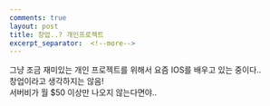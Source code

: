```yaml
---
comments: true
layout: post
title: 창업..? 개인프로젝트 
excerpt_separator:  <!--more-->
---
```


그냥 조금 재미있는 개인 프로젝트를 위해서 요즘 IOS를 배우고 있는 중이다..  
창업이라고 생각하지는 않음!  
서버비가 월 $50 이상만 나오지 않는다면야..

